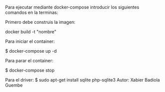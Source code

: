 Para ejecutar mediante docker-compose introducir los siguientes comandos en la terminas:

Primero debe construis la imagen:

docker build -t "nombre"

Para iniciar el container:

$ docker-compose up -d

Para parar el container:

$ docker-compose stop

Para el driver:
$ sudo apt-get install sqlite php-sqlite3
Autor: Xabier Badiola Guembe
